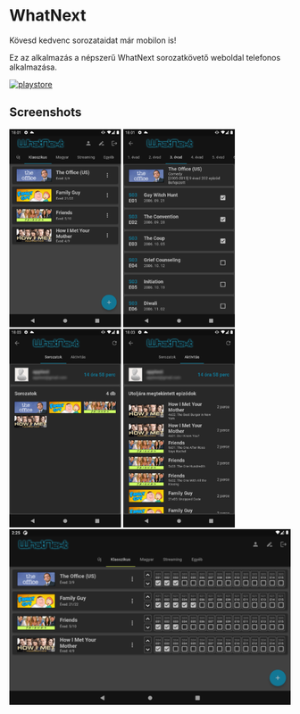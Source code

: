 # WhatNext

Kövesd kedvenc sorozataidat már mobilon is!

Ez az alkalmazás a népszerű WhatNext sorozatkövető weboldal telefonos alkalmazása.

<a target="_blank" href="https://play.google.com/store/apps/details?id=hu.knyigtech.whatnext"><img src="https://raw.githubusercontent.com/steverichey/google-play-badge-svg/master/img/en_get.svg" alt="playstore" width="200"/></a>

## Screenshots

<div>
  <img src="assets/screenshots/Screenshot_1.png" alt="screenshot1" width="200"/>
  <img src="assets/screenshots/Screenshot_2.png" alt="screenshot2" width="200"/>
  <img src="assets/screenshots/Screenshot_3.png" alt="screenshot3" width="200"/>
  <img src="assets/screenshots/Screenshot_4.png" alt="screenshot4" width="200"/>
</div>
<div>
  <img src="assets/screenshots/Screenshot_5.png" alt="screenshot5" width="600"/>
</div>
